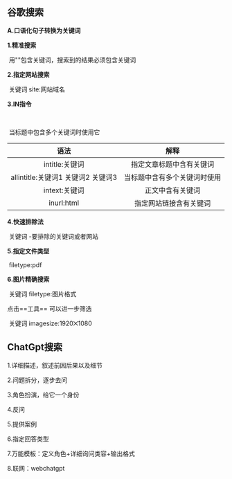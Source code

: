 ## 谷歌搜索

**A.口语化句子转换为关键词**

**1.精准搜索**

​	用""包含关键词，搜索到的结果必须包含关键词

**2.指定网站搜索**

​	关键词 site:网站域名

**3.IN指令**

​        

​	                当标题中包含多个关键词时使用它

|                语法                |             解释             |
| :--------------------------------: | :--------------------------: |
|           intitle:关键词           |   指定文章标题中含有关键词   |
| allintitle:关键词1 关键词2 关键词3 | 当标题中含有多个关键词时使用 |
|           intext:关键词            |       正文中含有关键词       |
|             inurl:html             |    指定网站链接含有关键词    |

**4.快速排除法**

​	关键词 -要排除的关键词或者网站

**5.指定文件类型**

​	filetype:pdf

**6.图片精确搜索**

​	关键词 filetype:图片格式

点击==工具== 可以进一步筛选

​	关键词 imagesize:1920⨉1080

## ChatGpt搜索

1.详细描述，叙述前因后果以及细节

2.问题拆分，逐步去问

3.角色扮演，给它一个身份

4.反问

5.提供案例

6.指定回答类型

7.万能模板：定义角色+详细询问类容+输出格式

8.联网：webchatgpt


